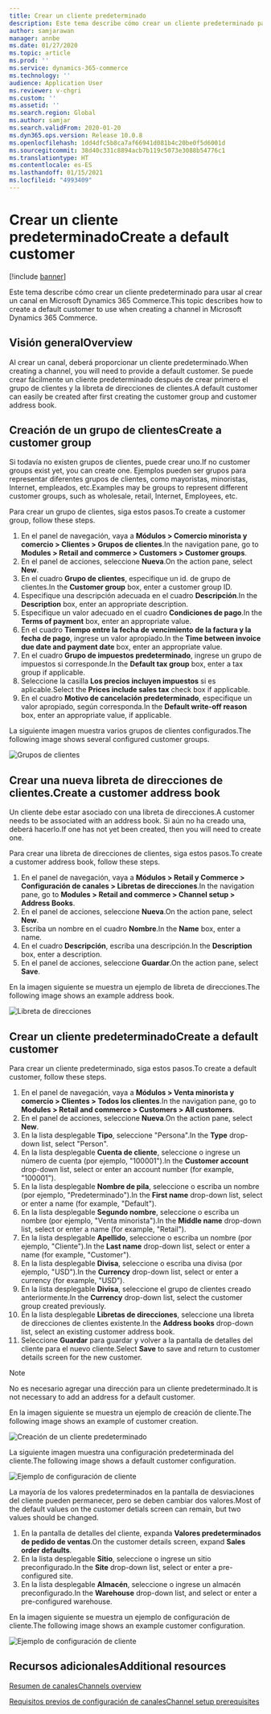 ```yaml
---
title: Crear un cliente predeterminado
description: Este tema describe cómo crear un cliente predeterminado para usar al crear un canal en Microsoft Dynamics 365 Commerce.
author: samjarawan
manager: annbe
ms.date: 01/27/2020
ms.topic: article
ms.prod: ''
ms.service: dynamics-365-commerce
ms.technology: ''
audience: Application User
ms.reviewer: v-chgri
ms.custom: ''
ms.assetid: ''
ms.search.region: Global
ms.author: samjar
ms.search.validFrom: 2020-01-20
ms.dyn365.ops.version: Release 10.0.8
ms.openlocfilehash: 1dd4dfc5b8ca7af66941d081b4c20be0f5d6001d
ms.sourcegitcommit: 38d40c331c8894acb7b119c5073e3088b54776c1
ms.translationtype: HT
ms.contentlocale: es-ES
ms.lasthandoff: 01/15/2021
ms.locfileid: "4993409"
---
```

# <a name="create-a-default-customer"></a><span data-ttu-id="ada78-103">Crear un cliente predeterminado</span><span class="sxs-lookup"><span data-stu-id="ada78-103">Create a default customer</span></span>


[!include [banner](includes/banner.md)]

<span data-ttu-id="ada78-104">Este tema describe cómo crear un cliente predeterminado para usar al crear un canal en Microsoft Dynamics 365 Commerce.</span><span class="sxs-lookup"><span data-stu-id="ada78-104">This topic describes how to create a default customer to use when creating a channel in Microsoft Dynamics 365 Commerce.</span></span>

## <a name="overview"></a><span data-ttu-id="ada78-105">Visión general</span><span class="sxs-lookup"><span data-stu-id="ada78-105">Overview</span></span>

<span data-ttu-id="ada78-106">Al crear un canal, deberá proporcionar un cliente predeterminado.</span><span class="sxs-lookup"><span data-stu-id="ada78-106">When creating a channel, you will need to provide a default customer.</span></span> <span data-ttu-id="ada78-107">Se puede crear fácilmente un cliente predeterminado después de crear primero el grupo de clientes y la libreta de direcciones de clientes.</span><span class="sxs-lookup"><span data-stu-id="ada78-107">A default customer can easily be created after first creating the customer group and customer address book.</span></span>

## <a name="create-a-customer-group"></a><span data-ttu-id="ada78-108">Creación de un grupo de clientes</span><span class="sxs-lookup"><span data-stu-id="ada78-108">Create a customer group</span></span>

<span data-ttu-id="ada78-109">Si todavía no existen grupos de clientes, puede crear uno.</span><span class="sxs-lookup"><span data-stu-id="ada78-109">If no customer groups exist yet, you can create one.</span></span> <span data-ttu-id="ada78-110">Ejemplos pueden ser grupos para representar diferentes grupos de clientes, como mayoristas, minoristas, Internet, empleados, etc.</span><span class="sxs-lookup"><span data-stu-id="ada78-110">Examples may be groups to represent different customer groups, such as wholesale, retail, Internet, Employees, etc.</span></span>

<span data-ttu-id="ada78-111">Para crear un grupo de clientes, siga estos pasos.</span><span class="sxs-lookup"><span data-stu-id="ada78-111">To create a customer group, follow these steps.</span></span>

1. <span data-ttu-id="ada78-112">En el panel de navegación, vaya a **Módulos \> Comercio minorista y comercio \> Clientes \> Grupos de clientes**.</span><span class="sxs-lookup"><span data-stu-id="ada78-112">In the navigation pane, go to **Modules \> Retail and commerce \> Customers \> Customer groups**.</span></span>
1. <span data-ttu-id="ada78-113">En el panel de acciones, seleccione **Nueva**.</span><span class="sxs-lookup"><span data-stu-id="ada78-113">On the action pane, select **New**.</span></span>
1. <span data-ttu-id="ada78-114">En el cuadro **Grupo de clientes**, especifique un id. de grupo de clientes.</span><span class="sxs-lookup"><span data-stu-id="ada78-114">In the **Customer group** box, enter a customer group ID.</span></span>
1. <span data-ttu-id="ada78-115">Especifique una descripción adecuada en el cuadro **Descripción**.</span><span class="sxs-lookup"><span data-stu-id="ada78-115">In the **Description** box, enter an appropriate description.</span></span>
1. <span data-ttu-id="ada78-116">Especifique un valor adecuado en el cuadro **Condiciones de pago**.</span><span class="sxs-lookup"><span data-stu-id="ada78-116">In the **Terms of payment** box, enter an appropriate value.</span></span>
1. <span data-ttu-id="ada78-117">En el cuadro **Tiempo entre la fecha de vencimiento de la factura y la fecha de pago**, ingrese un valor apropiado.</span><span class="sxs-lookup"><span data-stu-id="ada78-117">In the **Time between invoice due date and payment date** box, enter an appropriate value.</span></span>
1. <span data-ttu-id="ada78-118">En el cuadro **Grupo de impuestos predeterminado**, ingrese un grupo de impuestos si corresponde.</span><span class="sxs-lookup"><span data-stu-id="ada78-118">In the **Default tax group** box, enter a tax group if applicable.</span></span>
1. <span data-ttu-id="ada78-119">Seleccione la casilla **Los precios incluyen impuestos** si es aplicable.</span><span class="sxs-lookup"><span data-stu-id="ada78-119">Select the **Prices include sales tax** check box if applicable.</span></span>
1. <span data-ttu-id="ada78-120">En el cuadro **Motivo de cancelación predeterminado**, especifique un valor apropiado, según corresponda.</span><span class="sxs-lookup"><span data-stu-id="ada78-120">In the **Default write-off reason** box, enter an appropriate value, if applicable.</span></span>

<span data-ttu-id="ada78-121">La siguiente imagen muestra varios grupos de clientes configurados.</span><span class="sxs-lookup"><span data-stu-id="ada78-121">The following image shows several configured customer groups.</span></span>

![Grupos de clientes](media/customer-groups.png)

## <a name="create-a-customer-address-book"></a><span data-ttu-id="ada78-123">Crear una nueva libreta de direcciones de clientes.</span><span class="sxs-lookup"><span data-stu-id="ada78-123">Create a customer address book</span></span>

<span data-ttu-id="ada78-124">Un cliente debe estar asociado con una libreta de direcciones.</span><span class="sxs-lookup"><span data-stu-id="ada78-124">A customer needs to be associated with an address book.</span></span> <span data-ttu-id="ada78-125">Si aún no ha creado una, deberá hacerlo.</span><span class="sxs-lookup"><span data-stu-id="ada78-125">If one has not yet been created, then you will need to create one.</span></span>

<span data-ttu-id="ada78-126">Para crear una libreta de direcciones de clientes, siga estos pasos.</span><span class="sxs-lookup"><span data-stu-id="ada78-126">To create a customer address book, follow these steps.</span></span>

1. <span data-ttu-id="ada78-127">En el panel de navegación, vaya a **Módulos \> Retail y Commerce \> Configuración de canales \> Libretas de direcciones**.</span><span class="sxs-lookup"><span data-stu-id="ada78-127">In the navigation pane, go to **Modules \> Retail and commerce \> Channel setup \> Address Books**.</span></span>
1. <span data-ttu-id="ada78-128">En el panel de acciones, seleccione **Nueva**.</span><span class="sxs-lookup"><span data-stu-id="ada78-128">On the action pane, select **New**.</span></span>
1. <span data-ttu-id="ada78-129">Escriba un nombre en el cuadro **Nombre**.</span><span class="sxs-lookup"><span data-stu-id="ada78-129">In the **Name** box, enter a name.</span></span>
1. <span data-ttu-id="ada78-130">En el cuadro **Descripción**, escriba una descripción.</span><span class="sxs-lookup"><span data-stu-id="ada78-130">In the **Description** box, enter a description.</span></span>
1. <span data-ttu-id="ada78-131">En el panel de acciones, seleccione **Guardar**.</span><span class="sxs-lookup"><span data-stu-id="ada78-131">On the action pane, select **Save**.</span></span>

<span data-ttu-id="ada78-132">En la imagen siguiente se muestra un ejemplo de libreta de direcciones.</span><span class="sxs-lookup"><span data-stu-id="ada78-132">The following image shows an example address book.</span></span>

![Libreta de direcciones](media/address-book.png)

## <a name="create-a-default-customer"></a><span data-ttu-id="ada78-134">Crear un cliente predeterminado</span><span class="sxs-lookup"><span data-stu-id="ada78-134">Create a default customer</span></span>

<span data-ttu-id="ada78-135">Para crear un cliente predeterminado, siga estos pasos.</span><span class="sxs-lookup"><span data-stu-id="ada78-135">To create a default customer, follow these steps.</span></span>

1. <span data-ttu-id="ada78-136">En el panel de navegación, vaya a **Módulos \> Venta minorista y comercio \> Clientes \> Todos los clientes**.</span><span class="sxs-lookup"><span data-stu-id="ada78-136">In the navigation pane, go to **Modules \> Retail and commerce \> Customers \> All customers**.</span></span>
1. <span data-ttu-id="ada78-137">En el panel de acciones, seleccione **Nueva**.</span><span class="sxs-lookup"><span data-stu-id="ada78-137">On the action pane, select **New**.</span></span>
1. <span data-ttu-id="ada78-138">En la lista desplegable **Tipo**, seleccione "Persona".</span><span class="sxs-lookup"><span data-stu-id="ada78-138">In the **Type** drop-down list, select "Person".</span></span>
1. <span data-ttu-id="ada78-139">En la lista desplegable **Cuenta de cliente**, seleccione o ingrese un número de cuenta (por ejemplo, "100001").</span><span class="sxs-lookup"><span data-stu-id="ada78-139">In the **Customer account** drop-down list, select or enter an account number (for example, "100001").</span></span>
1. <span data-ttu-id="ada78-140">En la lista desplegable **Nombre de pila**, seleccione o escriba un nombre (por ejemplo, "Predeterminado").</span><span class="sxs-lookup"><span data-stu-id="ada78-140">In the **First name** drop-down list, select or enter a name (for example, "Default").</span></span>
1. <span data-ttu-id="ada78-141">En la lista desplegable **Segundo nombre**, seleccione o escriba un nombre (por ejemplo, "Venta minorista").</span><span class="sxs-lookup"><span data-stu-id="ada78-141">In the **Middle name** drop-down list, select or enter a name (for example, "Retail").</span></span>
1. <span data-ttu-id="ada78-142">En la lista desplegable **Apellido**, seleccione o escriba un nombre (por ejemplo, "Cliente").</span><span class="sxs-lookup"><span data-stu-id="ada78-142">In the **Last name** drop-down list, select or enter a name (for example, "Customer").</span></span>
1. <span data-ttu-id="ada78-143">En la lista desplegable **Divisa**, seleccione o escriba una divisa (por ejemplo, "USD").</span><span class="sxs-lookup"><span data-stu-id="ada78-143">In the **Currency** drop-down list, select or enter a currency (for example, "USD").</span></span>
1. <span data-ttu-id="ada78-144">En la lista desplegable **Divisa**, seleccione el grupo de clientes creado anteriormente.</span><span class="sxs-lookup"><span data-stu-id="ada78-144">In the **Currency** drop-down list, select the customer group created previously.</span></span>
1. <span data-ttu-id="ada78-145">En la lista desplegable **Libretas de direcciones**, seleccione una libreta de direcciones de clientes existente.</span><span class="sxs-lookup"><span data-stu-id="ada78-145">In the **Address books**  drop-down list, select an existing customer address book.</span></span>
1. <span data-ttu-id="ada78-146">Seleccione **Guardar** para guardar y volver a la pantalla de detalles del cliente para el nuevo cliente.</span><span class="sxs-lookup"><span data-stu-id="ada78-146">Select **Save** to save and return to customer details screen for the new customer.</span></span>

> [!NOTE]
> <span data-ttu-id="ada78-147">No es necesario agregar una dirección para un cliente predeterminado.</span><span class="sxs-lookup"><span data-stu-id="ada78-147">It is not necessary to add an address for a default customer.</span></span>

<span data-ttu-id="ada78-148">En la imagen siguiente se muestra un ejemplo de creación de cliente.</span><span class="sxs-lookup"><span data-stu-id="ada78-148">The following image shows an example of customer creation.</span></span>

![Creación de un cliente predeterminado](media/default-customer-creation.png)

<span data-ttu-id="ada78-150">La siguiente imagen muestra una configuración predeterminada del cliente.</span><span class="sxs-lookup"><span data-stu-id="ada78-150">The following image shows a default customer configuration.</span></span>

![Ejemplo de configuración de cliente](media/default-customer-configuration1.png)

<span data-ttu-id="ada78-152">La mayoría de los valores predeterminados en la pantalla de desviaciones del cliente pueden permanecer, pero se deben cambiar dos valores.</span><span class="sxs-lookup"><span data-stu-id="ada78-152">Most of the default values on the customer detials screen can remain, but two values should be changed.</span></span>

1. <span data-ttu-id="ada78-153">En la pantalla de detalles del cliente, expanda **Valores predeterminados de pedido de ventas**.</span><span class="sxs-lookup"><span data-stu-id="ada78-153">On the customer details screen, expand **Sales order defaults**.</span></span>
1. <span data-ttu-id="ada78-154">En la lista desplegable **Sitio**, seleccione o ingrese un sitio preconfigurado.</span><span class="sxs-lookup"><span data-stu-id="ada78-154">In the **Site** drop-down list, select or enter a pre-configured site.</span></span>
1. <span data-ttu-id="ada78-155">En la lista desplegable **Almacén**, seleccione o ingrese un almacén preconfigurado.</span><span class="sxs-lookup"><span data-stu-id="ada78-155">In the **Warehouse** drop-down list, and select or enter a pre-configured warehouse.</span></span>

<span data-ttu-id="ada78-156">En la imagen siguiente se muestra un ejemplo de configuración de cliente.</span><span class="sxs-lookup"><span data-stu-id="ada78-156">The following image shows an example customer configuration.</span></span>

![Ejemplo de configuración de cliente](media/default-customer-configuration2.png)

## <a name="additional-resources"></a><span data-ttu-id="ada78-158">Recursos adicionales</span><span class="sxs-lookup"><span data-stu-id="ada78-158">Additional resources</span></span>

[<span data-ttu-id="ada78-159">Resumen de canales</span><span class="sxs-lookup"><span data-stu-id="ada78-159">Channels overview</span></span>](channels-overview.md)

[<span data-ttu-id="ada78-160">Requisitos previos de configuración de canales</span><span class="sxs-lookup"><span data-stu-id="ada78-160">Channel setup prerequisites</span></span>](channels-prerequisites.md)

